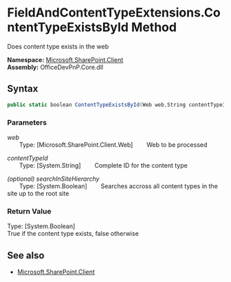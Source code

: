 # FieldAndContentTypeExtensions.ContentTypeExistsById Method  
Does content type exists in the web  

**Namespace:** [Microsoft.SharePoint.Client](Microsoft.SharePoint.Client.md)  
**Assembly:** OfficeDevPnP.Core.dll  
## Syntax
```C#
public static boolean ContentTypeExistsById(Web web,String contentTypeId,Boolean searchInSiteHierarchy)
```
### Parameters
*web*  
&emsp;&emsp;Type: [Microsoft.SharePoint.Client.Web] 
&emsp;&emsp;Web to be processed  
  
*contentTypeId*  
&emsp;&emsp;Type: [System.String] 
&emsp;&emsp;Complete ID for the content type  
  
*(optional) searchInSiteHierarchy*  
&emsp;&emsp;Type: [System.Boolean] 
&emsp;&emsp;Searches accross all content types in the site up to the root site  
  
### Return Value
Type: [System.Boolean]  
True if the content type exists, false otherwise

## See also
- [Microsoft.SharePoint.Client](Microsoft.SharePoint.Client.md)
